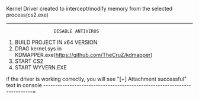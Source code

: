 Kernel Driver created to intercept/modify memory from the selected process(cs2.exe)

-------------------------------------------------------------------------
                      DISABLE ANTIVIRUS
1. BUILD PROJECT IN x64 VERSION
2. DRAG kernel.sys in KDMAPPER.exe(https://github.com/TheCruZ/kdmapper)
3. START CS2
4. START WYVERN.EXE

if the driver is working correctly, you will see "[+] Attachment successful" text in console
-------------------------------------------------------------------------=

